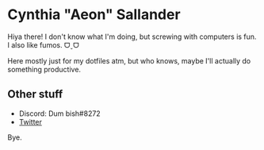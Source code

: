 # Cynthia "Aeon" Sallander
Hiya there! I don't know what I'm doing, but screwing with computers is fun. I also like fumos. ᗜˬᗜ  

Here mostly just for my dotfiles atm, but who knows, maybe I'll actually do something productive.  
## Other stuff
- Discord: Dum bish#8272  
- [Twitter](https://twitter.com/abystrous_)

Bye.
